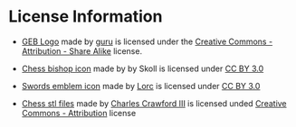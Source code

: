License Information
====================

- [GEB Logo](https://www.thingiverse.com/thing:3265) made by [guru](https://www.thingiverse.com/guru) is licensed under the [Creative Commons - Attribution - Share Alike](https://creativecommons.org/licenses/by-sa/3.0/) license.

- [Chess bishop icon](https://game-icons.net/1x1/skoll/chess-bishop.html) made by by Skoll is licensed under [CC BY 3.0](https://creativecommons.org/licenses/by/3.0/)

- [Swords emblem icon](https://game-icons.net/1x1/lorc/swords-emblem.html) made by [Lorc](http://lorcblog.blogspot.com/) is licensed under [CC BY 3.0](https://creativecommons.org/licenses/by/3.0/)

- [Chess stl files](https://www.thingiverse.com/thing:2942501/files) made by [Charles Crawford III](https://www.thingiverse.com/Charles3rd/about) is
licensed unded [Creative Commons - Attribution](https://creativecommons.org/licenses/by/3.0/) license

